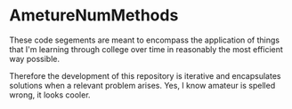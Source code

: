 # AmetureNumMethods
These code segements are meant to encompass the application of things that I'm learning through college over time in reasonably the most efficient way possible.

Therefore the development of this repository is iterative and encapsulates solutions when a relevant problem arises.
Yes, I know amateur is spelled wrong, it looks cooler.

